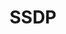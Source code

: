 ---
title: SSDP
description: List of unirec fields exported together with basic flow fields on interface by SSDP plugin.    
fields: 
  -
    name: "SSDP_LOCATION_PORT"
    type: "uint16"
    ipfix: "8057/821"
    value: " 	service port"
  -
    name: "SSDP_NT"
    type: "string"
    ipfix: "8057/824"
    value: " 	list of advertised service urns"
  -
    name: "SSDP_SERVER"
    type: "string"
    ipfix: "8057/822"
    value: " 	server info"
  -
    name: "SSDP_ST"
    type: "string"
    ipfix: "8057/825"
    value: " 	list of queried service urns"
  -
    name: "SSDP_USER_AGENT"
    type: "string"
    ipfix: "8057/823"
    value: " 	list of user agents"
---